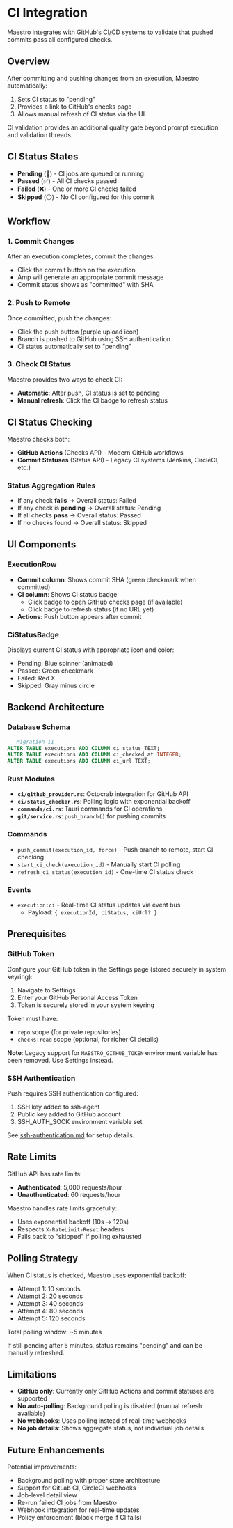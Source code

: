 # CI Integration

Maestro integrates with GitHub's CI/CD systems to validate that pushed commits pass all configured checks.

## Overview

After committing and pushing changes from an execution, Maestro automatically:

1. Sets CI status to "pending"
2. Provides a link to GitHub's checks page
3. Allows manual refresh of CI status via the UI

CI validation provides an additional quality gate beyond prompt execution and validation threads.

## CI Status States

- **Pending** (🔵) - CI jobs are queued or running
- **Passed** (✅) - All CI checks passed
- **Failed** (❌) - One or more CI checks failed
- **Skipped** (⚪) - No CI configured for this commit

## Workflow

### 1. Commit Changes

After an execution completes, commit the changes:

- Click the commit button on the execution
- Amp will generate an appropriate commit message
- Commit status shows as "committed" with SHA

### 2. Push to Remote

Once committed, push the changes:

- Click the push button (purple upload icon)
- Branch is pushed to GitHub using SSH authentication
- CI status automatically set to "pending"

### 3. Check CI Status

Maestro provides two ways to check CI:

- **Automatic**: After push, CI status is set to pending
- **Manual refresh**: Click the CI badge to refresh status

## CI Status Checking

Maestro checks both:

- **GitHub Actions** (Checks API) - Modern GitHub workflows
- **Commit Statuses** (Status API) - Legacy CI systems (Jenkins, CircleCI, etc.)

### Status Aggregation Rules

- If any check **fails** → Overall status: Failed
- If any check is **pending** → Overall status: Pending
- If all checks **pass** → Overall status: Passed
- If no checks found → Overall status: Skipped

## UI Components

### ExecutionRow

- **Commit column**: Shows commit SHA (green checkmark when committed)
- **CI column**: Shows CI status badge
  - Click badge to open GitHub checks page (if available)
  - Click badge to refresh status (if no URL yet)
- **Actions**: Push button appears after commit

### CiStatusBadge

Displays current CI status with appropriate icon and color:

- Pending: Blue spinner (animated)
- Passed: Green checkmark
- Failed: Red X
- Skipped: Gray minus circle

## Backend Architecture

### Database Schema

```sql
-- Migration 11
ALTER TABLE executions ADD COLUMN ci_status TEXT;
ALTER TABLE executions ADD COLUMN ci_checked_at INTEGER;
ALTER TABLE executions ADD COLUMN ci_url TEXT;
```

### Rust Modules

- **`ci/github_provider.rs`**: Octocrab integration for GitHub API
- **`ci/status_checker.rs`**: Polling logic with exponential backoff
- **`commands/ci.rs`**: Tauri commands for CI operations
- **`git/service.rs`**: `push_branch()` for pushing commits

### Commands

- `push_commit(execution_id, force)` - Push branch to remote, start CI checking
- `start_ci_check(execution_id)` - Manually start CI polling
- `refresh_ci_status(execution_id)` - One-time CI status check

### Events

- `execution:ci` - Real-time CI status updates via event bus
  - Payload: `{ executionId, ciStatus, ciUrl? }`

## Prerequisites

### GitHub Token

Configure your GitHub token in the Settings page (stored securely in system keyring):

1. Navigate to Settings
2. Enter your GitHub Personal Access Token
3. Token is securely stored in your system keyring

Token must have:

- `repo` scope (for private repositories)
- `checks:read` scope (optional, for richer CI details)

**Note**: Legacy support for `MAESTRO_GITHUB_TOKEN` environment variable has been removed. Use Settings instead.

### SSH Authentication

Push requires SSH authentication configured:

1. SSH key added to ssh-agent
2. Public key added to GitHub account
3. SSH_AUTH_SOCK environment variable set

See [ssh-authentication.md](./ssh-authentication.md) for setup details.

## Rate Limits

GitHub API has rate limits:

- **Authenticated**: 5,000 requests/hour
- **Unauthenticated**: 60 requests/hour

Maestro handles rate limits gracefully:

- Uses exponential backoff (10s → 120s)
- Respects `X-RateLimit-Reset` headers
- Falls back to "skipped" if polling exhausted

## Polling Strategy

When CI status is checked, Maestro uses exponential backoff:

- Attempt 1: 10 seconds
- Attempt 2: 20 seconds
- Attempt 3: 40 seconds
- Attempt 4: 80 seconds
- Attempt 5: 120 seconds

Total polling window: ~5 minutes

If still pending after 5 minutes, status remains "pending" and can be manually refreshed.

## Limitations

- **GitHub only**: Currently only GitHub Actions and commit statuses are supported
- **No auto-polling**: Background polling is disabled (manual refresh available)
- **No webhooks**: Uses polling instead of real-time webhooks
- **No job details**: Shows aggregate status, not individual job details

## Future Enhancements

Potential improvements:

- Background polling with proper store architecture
- Support for GitLab CI, CircleCI webhooks
- Job-level detail view
- Re-run failed CI jobs from Maestro
- Webhook integration for real-time updates
- Policy enforcement (block merge if CI fails)
